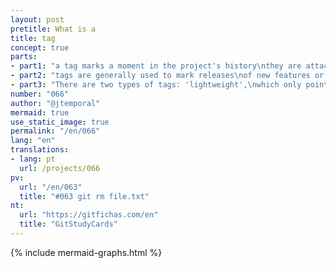 ```yaml
---
layout: post
pretitle: What is a
title: tag
concept: true
parts:
- part1: "a tag marks a moment in the project's history\nthey are attached to the commit used to create them"
- part2: "tags are generally used to mark releases\nof new features or software versions"
- part3: "There are two types of tags: 'lightweight',\nwhich only points to a commit, or 'annotated' which have extra\ninformation such as message, authorship, and creation date"
number: "066"
author: "@jtemporal"
mermaid: true
use_static_image: true
permalink: "/en/066"
lang: "en"
translations:
- lang: pt
  url: /projects/066
pv:
  url: "/en/063"
  title: "#063 git rm file.txt"
nt:
  url: "https://gitfichas.com/en"
  title: "GitStudyCards"
---
```


{% include mermaid-graphs.html %}
